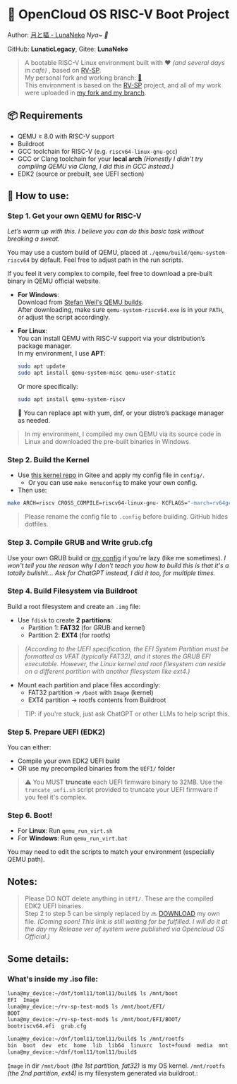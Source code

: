 # 🚀 OpenCloud OS RISC-V Boot Project

Author: [月と猫 - LunaNeko](https://github.com/LunaticLegacy)  *Nya~ 🐾*

GitHub: **LunaticLegacy**, Gitee: **LunaNeko**

> A bootable RISC-V Linux environment built with ❤️ *(and several days in cafe)* , based on [RV-SP](https://github.com/riscv-non-isa/riscv-platforms/tree/master/rv-sp). <br>
> My personal fork and working branch: [🔗](https://github.com/LunaticLegacy/rv-sp-test-mod/tree/lunanekos_working) <br>
> This environment is based on the [RV-SP](https://github.com/riscv-non-isa/riscv-platforms/tree/master/rv-sp) project, and all of my work were uploaded in [my fork and my branch](https://github.com/LunaticLegacy/rv-sp-test-mod/tree/lunanekos_working).

## 📦 Requirements
- QEMU ≥ 8.0 with RISC-V support
- Buildroot
- GCC toolchain for RISC-V (e.g. `riscv64-linux-gnu-gcc`)
- GCC or Clang toolchain for your **local arch** *(Honestly I didn't try compiling QEMU via Clang, I did this in GCC instead.)*
- EDK2 (source or prebuilt, see UEFI section)

## 🔧 How to use:
### Step 1. Get your own QEMU for RISC-V
*Let’s warm up with this. I believe you can do this basic task without breaking a sweat.*

You may use a custom build of QEMU, placed at `./qemu/build/qemu-system-riscv64` by default. Feel free to adjust path in the run scripts.

If you feel it very complex to compile, feel free to download a pre-built binary in QEMU official website. 

- **For Windows**:  
  Download from [Stefan Weil's QEMU builds](https://qemu.weilnetz.de/).  
  After downloading, make sure `qemu-system-riscv64.exe` is in your `PATH`, or adjust the script accordingly.

- **For Linux**:  
  You can install QEMU with RISC-V support via your distribution’s package manager.  
  In my environment, I use **APT**:

  ```bash
  sudo apt update
  sudo apt install qemu-system-misc qemu-user-static
  ```
  Or more specifically:
  ```bash
  sudo apt install qemu-system-riscv
  ```
  📝 You can replace apt with yum, dnf, or your distro’s package manager as needed.

> In my environment, I compiled my own QEMU via its source code in Linux and downloaded the pre-built binaries in Windows.

### Step 2. Build the Kernel
- Use [this kernel repo](https://gitee.com/lunaneko/OpenCloudOS-Kernel.git) in Gitee and apply my config file in `config/`.
  - Or you can use `make menuconfig` to make your own config.
- Then use:
```bash
make ARCH=riscv CROSS_COMPILE=riscv64-linux-gnu- KCFLAGS="-march=rv64gc_zicsr_zihintpause" -j $(nproc)
```

> Please rename the config file to `.config` before building. GitHub hides dotfiles.

### Step 3. Compile GRUB and Write grub.cfg
Use your own GRUB build or [my config](grub.cfg) if you're lazy (like me sometimes). *I won't tell you the reason why I don't teach you how to build this is that it's a totally bullshit... Ask for ChatGPT instead, I did it too, for multiple times.*

### Step 4. Build Filesystem via Buildroot
Build a root filesystem and create an `.img` file:

- Use `fdisk` to create **2 partitions**:
  - Partition 1: **FAT32** (for GRUB and kernel)
  - Partition 2: **EXT4** (for rootfs)
> *(According to the UEFI specification, the EFI System Partition must be formatted as VFAT (typically FAT32), and it stores the GRUB EFI executable. However, the Linux kernel and root filesystem can reside on a different partition with another filesystem like ext4.)*
- Mount each partition and place files accordingly:
  - FAT32 partition → `/boot` with `Image` (kernel)
  - EXT4 partition → rootfs contents from Buildroot

> TIP: if you're stuck, just ask ChatGPT or other LLMs to help script this.

### Step 5. Prepare UEFI (EDK2)
You can either:
- Compile your own EDK2 UEFI build
- OR use my precompiled binaries from the `UEFI/` folder

> ⚠️ You MUST **truncate** each UEFI firmware binary to 32MB.
> Use the `truncate_uefi.sh` script provided to truncate your UEFI firmware if you feel it's complex.

### Step 6. Boot!
- For **Linux**: Run `qemu_run_virt.sh`  
- For **Windows**: Run `qemu_run_virt.bat`

You may need to edit the scripts to match your environment (especially QEMU path).

## Notes:
> Please DO NOT delete anything in `UEFI/`. These are the compiled EDK2 UEFI binaries. <br>
> Step 2 to step 5 can be simply replaced by 🔜 [DOWNLOAD]() my own file. *(Coming soon! This link is still waiting for be fulfilled. I will do it at the day my Release ver of system were published via Opencloud OS Official.)*

## Some details:

### What's inside my .iso file:
```bash
luna@my_device:~/dnf/toml11/toml11/build$ ls /mnt/boot
EFI  Image
luna@my_device:~/rv-sp-test-mod$ ls /mnt/boot/EFI/
BOOT
luna@my_device:~/rv-sp-test-mod$ ls /mnt/boot/EFI/BOOT/
bootriscv64.efi  grub.cfg

luna@my_device:~/dnf/toml11/toml11/build$ ls /mnt/rootfs
bin  boot  dev  etc  home  lib  lib64  linuxrc  lost+found  media  mnt  opt  proc  root  run  sbin  share  srv  sys  tmp  usr  var
luna@my_device:~/dnf/toml11/toml11/build$
```

`Image` in dir `/mnt/boot` *(the 1st partition, fat32)* is my OS kernel. `/mnt/rootfs` *(the 2nd partition, ext4)* is my filesystem generated via buildroot.:



